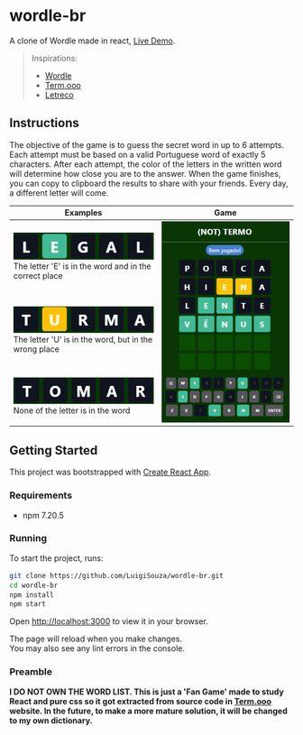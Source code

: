# wordle-br

A clone of Wordle made in react, [Live Demo](https://luigisouza.github.io/wordle-br/).

> Inspirations:
> 
> - [Wordle](https://www.powerlanguage.co.uk/wordle/)
> - [Term.ooo](https://term.ooo/)
> - [Letreco](https://www.gabtoschi.com/letreco/)

## Instructions

The objective of the game is to guess the secret word in up to 6 attempts. Each attempt must be based on a valid Portuguese word of exactly 5 characters. After each attempt, the color of the letters in the written word will determine how close you are to the answer. When the game finishes, you can copy to clipboard the results to share with your friends. Every day, a different letter will come.

<table>
    <thead>
        <tr>
            <th>Examples</th>
            <th>Game</th>
        </tr>
    </thead>
    <tbody>
        <tr>
            <td>
              <img alt="Correct Letter" src="media/ex2.png"><br>
              The letter 'E' is in the word and in the correct place
            </td>
            <td rowspan=4>
               <img alt="Game" src="media/ex4.png">
            </td>
        </tr>
        <tr>
            <td>
              <img alt="Close Letter" src="media/ex3.png"><br>
              The letter 'U' is in the word, but in the wrong place
            </td>
        </tr>
        <tr>
            <td>
              <img alt="All Wrong" src="media/ex1.png"><br>
              None of the letter is in the word
            </td>
        </tr>
    </tbody>
</table>


## Getting Started

This project was bootstrapped with [Create React App](https://github.com/facebook/create-react-app).

### Requirements

- npm 7.20.5

### Running

To start the project, runs:

```bash
git clone https://github.com/LuigiSouza/wordle-br.git
cd wordle-br
npm install
npm start
```

Open [http://localhost:3000](http://localhost:3000) to view it in your browser.

The page will reload when you make changes.\
You may also see any lint errors in the console.

### Preamble

**I DO NOT OWN THE WORD LIST. This is just a 'Fan Game' made to study React and pure css so it got extracted from source code in [Term.ooo](https://term.ooo/) website. In the future, to make a more mature solution, it will be changed to my own dictionary.**
